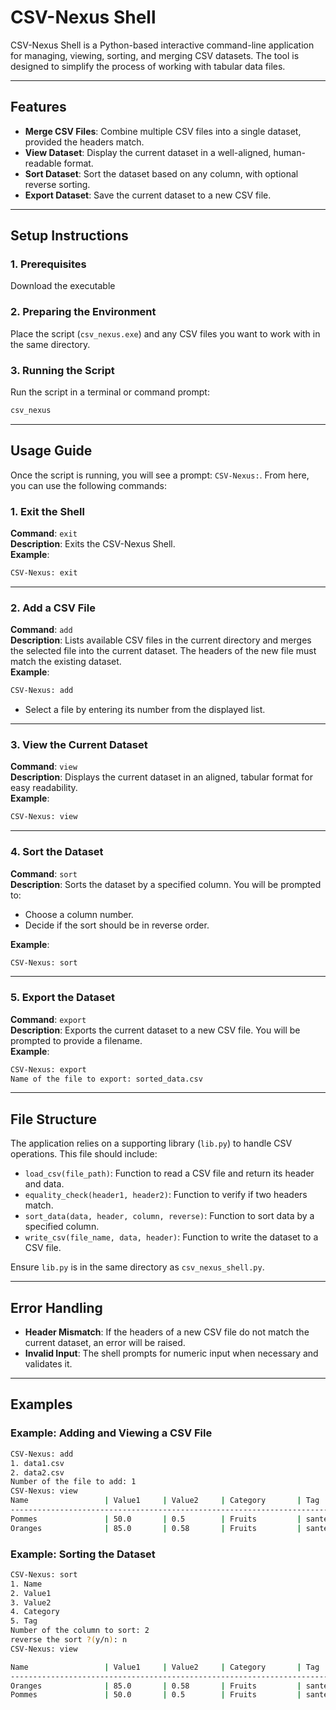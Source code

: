 # **CSV-Nexus Shell**

CSV-Nexus Shell is a Python-based interactive command-line application for managing, viewing, sorting, and merging CSV datasets. The tool is designed to simplify the process of working with tabular data files.

---

## **Features**
- **Merge CSV Files**: Combine multiple CSV files into a single dataset, provided the headers match.
- **View Dataset**: Display the current dataset in a well-aligned, human-readable format.
- **Sort Dataset**: Sort the dataset based on any column, with optional reverse sorting.
- **Export Dataset**: Save the current dataset to a new CSV file.

---

## **Setup Instructions**

### **1. Prerequisites**
Download the executable
### **2. Preparing the Environment**
Place the script (`csv_nexus.exe`) and any CSV files you want to work with in the same directory.

### **3. Running the Script**
Run the script in a terminal or command prompt:

```bash
csv_nexus
```

---

## **Usage Guide**

Once the script is running, you will see a prompt: `CSV-Nexus:`. From here, you can use the following commands:

### **1. Exit the Shell**
**Command**: `exit`  
**Description**: Exits the CSV-Nexus Shell.  
**Example**:
```bash
CSV-Nexus: exit
```

---

### **2. Add a CSV File**
**Command**: `add`  
**Description**: Lists available CSV files in the current directory and merges the selected file into the current dataset. The headers of the new file must match the existing dataset.  
**Example**:
```bash
CSV-Nexus: add
```
- Select a file by entering its number from the displayed list.

---

### **3. View the Current Dataset**
**Command**: `view`  
**Description**: Displays the current dataset in an aligned, tabular format for easy readability.  
**Example**:
```bash
CSV-Nexus: view
```

---

### **4. Sort the Dataset**
**Command**: `sort`  
**Description**: Sorts the dataset by a specified column. You will be prompted to:
- Choose a column number.
- Decide if the sort should be in reverse order.

**Example**:
```bash
CSV-Nexus: sort
```

---

### **5. Export the Dataset**
**Command**: `export`  
**Description**: Exports the current dataset to a new CSV file. You will be prompted to provide a filename.  
**Example**:
```bash
CSV-Nexus: export
Name of the file to export: sorted_data.csv
```

---

## **File Structure**
The application relies on a supporting library (`lib.py`) to handle CSV operations. This file should include:
- `load_csv(file_path)`: Function to read a CSV file and return its header and data.
- `equality_check(header1, header2)`: Function to verify if two headers match.
- `sort_data(data, header, column, reverse)`: Function to sort data by a specified column.
- `write_csv(file_name, data, header)`: Function to write the dataset to a CSV file.

Ensure `lib.py` is in the same directory as `csv_nexus_shell.py`.

---

## **Error Handling**
- **Header Mismatch**: If the headers of a new CSV file do not match the current dataset, an error will be raised.
- **Invalid Input**: The shell prompts for numeric input when necessary and validates it.

---

## **Examples**

### Example: Adding and Viewing a CSV File
```bash
CSV-Nexus: add
1. data1.csv
2. data2.csv
Number of the file to add: 1
CSV-Nexus: view
Name                 | Value1     | Value2     | Category       | Tag       
---------------------------------------------------------------------------
Pommes               | 50.0       | 0.5        | Fruits         | sante     
Oranges              | 85.0       | 0.58       | Fruits         | sante     
```

### Example: Sorting the Dataset
```bash
CSV-Nexus: sort
1. Name
2. Value1
3. Value2
4. Category
5. Tag
Number of the column to sort: 2
reverse the sort ?(y/n): n
CSV-Nexus: view

Name                 | Value1     | Value2     | Category       | Tag       
---------------------------------------------------------------------------
Oranges              | 85.0       | 0.58       | Fruits         | sante     
Pommes               | 50.0       | 0.5        | Fruits         | sante     
```
